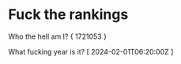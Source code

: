 # Fuck the rankings

Who the hell am I?
{ 1721053 }

What fucking year is it?
[ 2024-02-01T06:20:00Z ]

